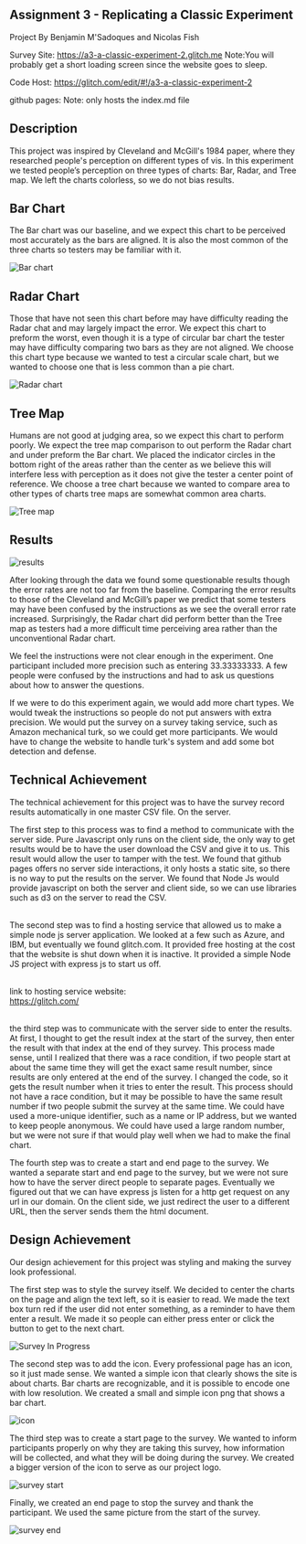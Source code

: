 Assignment 3 - Replicating a Classic Experiment
---
Project By Benjamin M'Sadoques and Nicolas Fish

Survey Site: https://a3-a-classic-experiment-2.glitch.me
Note:You will probably get a short loading screen since the website goes to sleep.<br>

Code Host: https://glitch.com/edit/#!/a3-a-classic-experiment-2

github pages:
Note: only hosts the index.md file<br>

Description
---
This project was inspired by Cleveland and McGill's 1984 paper, where they researched people's
perception on different types of vis.
In this experiment we tested people’s perception on three types of charts: Bar, Radar, and Tree map.
We left the charts colorless, so we do not bias results.

Bar Chart
---
The Bar chart was our baseline, and we expect this chart to be perceived
most accurately as the bars are aligned.
It is also the most common of the three charts so testers may be familiar with it.

![Bar chart](img/BarChart.png)

Radar Chart
---
Those that have not seen this chart before may have difficulty reading the Radar chat
and may largely impact the error. We expect this chart to preform the worst,
even though it is a type of circular bar chart the tester may have difficulty
comparing two bars as they are not aligned. We choose this chart type because
we wanted to test a circular scale chart, but we wanted to choose one that is less common
than a pie chart.

![Radar chart](img/RadarChart.png)

Tree Map
---
Humans are not good at judging area, so we expect this chart to perform poorly.
We expect the tree map comparison to out perform the Radar chart and under preform the Bar chart.
We placed the indicator circles in the bottom right of the areas rather than the center as we
believe this will interfere less with perception as it does not give the tester a center point
of reference. We choose a tree chart because we wanted to compare area to other types of charts
tree maps are somewhat common area charts.

![Tree map](img/TreeMap.png)


Results
---
![results](img/results.png)

After looking through the data we found some questionable results though the error rates
are not too far from the baseline. Comparing the error results to those of the Cleveland and
McGill’s paper we predict that some testers may have been confused by the instructions as we see
the overall error rate increased. Surprisingly, the Radar chart did perform better than the Tree
map as testers had a more difficult time perceiving area rather than the unconventional Radar chart.

We feel the instructions were not clear enough in the experiment.
One participant included more precision such as entering 33.33333333.
A few people were confused by the instructions and had to ask us questions about
how to answer the questions.

If we were to do this experiment again, we would add more chart types.
We would tweak the instructions so people do not put answers with extra precision.
We would put the survey on a survey taking service, such as Amazon mechanical turk,
so we could get more participants. We would have to change the website to handle
turk's system and add some bot detection and defense.

Technical Achievement
---

The technical achievement for this project was to have the survey record results automatically in one master CSV file.
On the server.

The first step to this process was to find a method to communicate with the server side.
Pure Javascript only runs on the client side, the only way to get results would be to have the user
download the CSV and give it to us. This result would allow the user to tamper with the test.
We found that github pages offers no server side interactions, it only hosts a static site,
so there is no way to put the results on the server. We found that Node Js would provide
javascript on both the server and client side, so we can use libraries such as d3 on the
server to read the CSV.<br><br>

The second step was to find a hosting service that allowed us to make a simple node js server application.
We looked at a few such as Azure, and IBM, but eventually we found glitch.com. It provided free hosting
at the cost that the website is shut down when it is inactive. It provided a simple Node JS project
with express js to start us off. <br><br>

link to hosting service website: <br>
https://glitch.com/ <br><br>

the third step was to communicate with the server side to enter the results.
At first, I thought to get the result index at the start of the survey,
then enter the result with that index at the end of they survey. This process made sense,
until I realized that there was a race condition, if two people start at about the same time
they will get the exact same result number, since results are only entered at the end of the survey.
I changed the code, so it gets the result number when it tries to enter the result.
This process should not have a race condition, but it may be possible to have the same result number
if two people submit the survey at the same time. We could have used a more-unique identifier,
such as a name or IP address, but we wanted to keep people anonymous. We could have used a large random number,
but we were not sure if that would play well when we had to make the final chart.

The fourth step was to create a start and end page to the survey. We wanted a separate start and end page to the
survey, but we were not sure how to have the server direct people to separate pages.
Eventually we figured out that we can have express js listen for a http get request on any url in our domain.
On the client side, we just redirect the user to a different URL, then the server sends them the html document.

Design Achievement
---

Our design achievement for this project was styling and making the survey look professional.

The first step was to style the survey itself. We decided to center the charts on the page
and align the text left, so it is easier to read. We made the text box turn red if the user did not enter
something, as a reminder to have them enter a result. We made it so people can either press enter
or click the button to get to the next chart.

![Survey In Progress](img/surveyInProgress.png)

The second step was to add the icon. Every professional page has an icon, so it just made sense.
We wanted a simple icon that clearly shows the site is about charts. Bar charts are recognizable,
and it is possible to encode one with low resolution. We created a small and simple icon png
that shows a bar chart.

![icon](public/BarIcon.png)

The third step was to create a start page to the survey. We wanted to inform participants
properly on why they are taking this survey, how information will be collected, and what
they will be doing during the survey. We created a bigger version of the icon to serve
as our project logo.

![survey start](img/surveyStart.png)

Finally, we created an end page to stop the survey and thank the participant.
We used the same picture from the start of the survey.

![survey end](img/surveyEnd.png)

